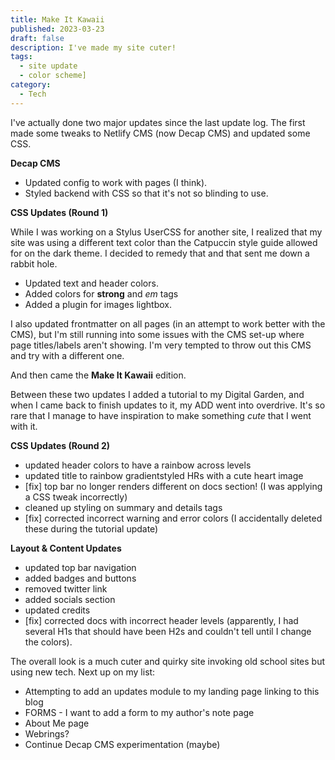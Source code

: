 ```yaml
---
title: Make It Kawaii
published: 2023-03-23
draft: false
description: I've made my site cuter!
tags:
  - site update
  - color scheme]
category:
  - Tech
---
```


I've actually done two major updates since the last update log. The first made
some tweaks to Netlify CMS (now Decap CMS) and updated some CSS.

**Decap CMS**

- Updated config to work with pages (I think).
- Styled backend with CSS so that it's not so blinding to use.

**CSS Updates (Round 1)**

While I was working on a Stylus UserCSS for another site, I realized that my
site was using a different text color than the Catpuccin style guide allowed for
on the dark theme. I decided to remedy that and that sent me down a rabbit hole.

- Updated text and header colors.
- Added colors for **strong** and _em_ tags
- Added a plugin for images lightbox.

I also updated frontmatter on all pages (in an attempt to work better with the
CMS), but I'm still running into some issues with the CMS set-up where page
titles/labels aren't showing. I'm very tempted to throw out this CMS and try
with a different one.

And then came the **Make It Kawaii** edition.

Between these two updates I added a tutorial to my Digital Garden, and when I
came back to finish updates to it, my ADD went into overdrive. It's so rare that
I manage to have inspiration to make something _cute_ that I went with it.

**CSS Updates (Round 2)**

- updated header colors to have a rainbow across levels
- updated title to rainbow gradientstyled HRs with a cute heart image
- \[fix] top bar no longer renders different on docs section! (I was applying a
  CSS tweak incorrectly)
- cleaned up styling on summary and details tags
- \[fix] corrected incorrect warning and error colors (I accidentally deleted
  these during the tutorial update)

**Layout & Content Updates**

- updated top bar navigation
- added badges and buttons
- removed twitter link
- added socials section
- updated credits
- \[fix] corrected docs with incorrect header levels (apparently, I had several
  H1s that should have been H2s and couldn't tell until I change the colors).

The overall look is a much cuter and quirky site invoking old school sites but
using new tech. Next up on my list:

- Attempting to add an updates module to my landing page linking to this blog
- FORMS - I want to add a form to my author's note page
- About Me page
- Webrings?
- Continue Decap CMS experimentation (maybe)
